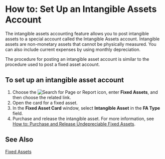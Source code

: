 # How to: Set Up an Intangible Assets Account

The intangible assets accounting feature allows you to post intangible assets to a special account called the Intangible Assets account. Intangible assets are non-monetary assets that cannot be physically measured. You can also include current expenses by using monthly depreciation. 

The procedure for posting an intangible asset account is similar to the procedure used to post a fixed asset account.

 

## To set up an intangible asset account 

1. Choose the ![Search for Page or Report](https://github.com/DianaMalina/dynamics365smb-docs/blob/Pre-RussiaLF_EN/business-central/LocalFunctionality/RussiaLF_EN/search-icon.png) icon, enter **Fixed Assets**, and then choose the related link.
2. Open the card for a fixed asset.
3. In the **Fixed Asset Card** window, select **Intangible Asset** in the **FA Type** field.
4. Purchase and release the intangible asset. For more information, see [How to: Purchase and Release Undepreciable Fixed Assets](https://github.com/DianaMalina/dynamics365smb-docs/blob/Pre-RussiaLF_EN/business-central/LocalFunctionality/RussiaLF_EN/Undepreciable-Fixed-Assets.md).

 

## See Also

[Fixed Assets](https://docs.microsoft.com/en-us/dynamics365/business-central/fa-manage)
